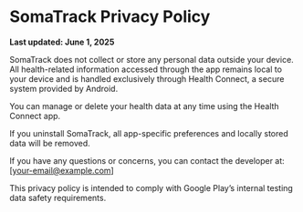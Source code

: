# SomaTrack Privacy Policy

**Last updated: June 1, 2025**

SomaTrack does not collect or store any personal data outside your device. All health-related information accessed through the app remains local to your device and is handled exclusively through Health Connect, a secure system provided by Android.

You can manage or delete your health data at any time using the Health Connect app.

If you uninstall SomaTrack, all app-specific preferences and locally stored data will be removed.

If you have any questions or concerns, you can contact the developer at: [your-email@example.com]

This privacy policy is intended to comply with Google Play’s internal testing data safety requirements.
